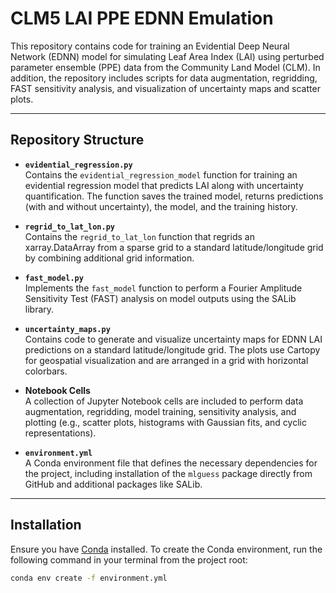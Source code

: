 # CLM5 LAI PPE EDNN Emulation

This repository contains code for training an Evidential Deep Neural Network (EDNN) model for simulating Leaf Area Index (LAI) using perturbed parameter ensemble (PPE) data from the Community Land Model (CLM). In addition, the repository includes scripts for data augmentation, regridding, FAST sensitivity analysis, and visualization of uncertainty maps and scatter plots.

---

## Repository Structure

- **`evidential_regression.py`**  
  Contains the `evidential_regression_model` function for training an evidential regression model that predicts LAI along with uncertainty quantification. The function saves the trained model, returns predictions (with and without uncertainty), the model, and the training history.

- **`regrid_to_lat_lon.py`**  
  Contains the `regrid_to_lat_lon` function that regrids an xarray.DataArray from a sparse grid to a standard latitude/longitude grid by combining additional grid information.

- **`fast_model.py`**  
  Implements the `fast_model` function to perform a Fourier Amplitude Sensitivity Test (FAST) analysis on model outputs using the SALib library.

- **`uncertainty_maps.py`**  
  Contains code to generate and visualize uncertainty maps for EDNN LAI predictions on a standard latitude/longitude grid. The plots use Cartopy for geospatial visualization and are arranged in a grid with horizontal colorbars.

- **Notebook Cells**  
  A collection of Jupyter Notebook cells are included to perform data augmentation, regridding, model training, sensitivity analysis, and plotting (e.g., scatter plots, histograms with Gaussian fits, and cyclic representations).

- **`environment.yml`**  
  A Conda environment file that defines the necessary dependencies for the project, including installation of the `mlguess` package directly from GitHub and additional packages like SALib.

---

## Installation

Ensure you have [Conda](https://docs.conda.io/en/latest/) installed. To create the Conda environment, run the following command in your terminal from the project root:

```bash
conda env create -f environment.yml
